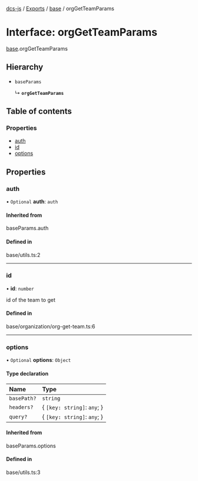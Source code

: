 [dcs-js](../README.md) / [Exports](../modules.md) / [base](../modules/base.md) / orgGetTeamParams

# Interface: orgGetTeamParams

[base](../modules/base.md).orgGetTeamParams

## Hierarchy

- `baseParams`

  ↳ **`orgGetTeamParams`**

## Table of contents

### Properties

- [auth](base.orgGetTeamParams.md#auth)
- [id](base.orgGetTeamParams.md#id)
- [options](base.orgGetTeamParams.md#options)

## Properties

### <a id="auth" name="auth"></a> auth

• `Optional` **auth**: `auth`

#### Inherited from

baseParams.auth

#### Defined in

base/utils.ts:2

___

### <a id="id" name="id"></a> id

• **id**: `number`

id of the team to get

#### Defined in

base/organization/org-get-team.ts:6

___

### <a id="options" name="options"></a> options

• `Optional` **options**: `Object`

#### Type declaration

| Name | Type |
| :------ | :------ |
| `basePath?` | `string` |
| `headers?` | { `[key: string]`: `any`;  } |
| `query?` | { `[key: string]`: `any`;  } |

#### Inherited from

baseParams.options

#### Defined in

base/utils.ts:3
